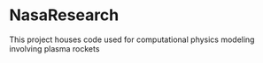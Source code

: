 # NasaResearch
This project houses code used for computational physics modeling involving plasma rockets
